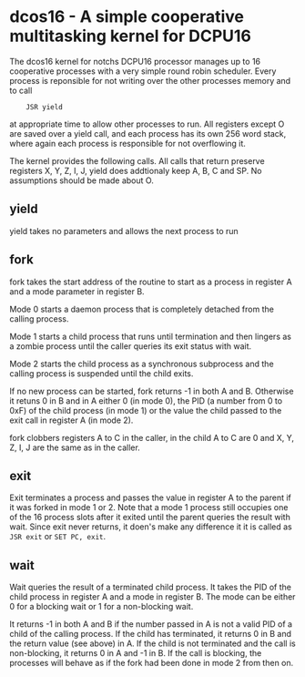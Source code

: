 dcos16 - A simple cooperative multitasking kernel for DCPU16
============================================================

The dcos16 kernel for notchs DCPU16 processor manages up to 16
cooperative processes with a very simple round robin scheduler.  Every
process is reponsible for not writing over the other processes memory
and to call

```
    JSR yield
```

at appropriate time to allow other processes to run. All registers
except O are saved over a yield call, and each process has its own 256
word stack, where again each process is responsible for not
overflowing it.

The kernel provides the following calls. All calls that return
preserve registers X, Y, Z, I, J, yield does addtionaly keep A, B, C
and SP. No assumptions should be made about O.

yield
-----

yield takes no parameters and allows the next process to run

fork
----

fork takes the start address of the routine to start as a process in
register A and a mode parameter in register B.

Mode 0 starts a daemon process that is completely detached from the
calling process.

Mode 1 starts a child process that runs until termination and then
lingers as a zombie process until the caller queries its exit status
with wait.

Mode 2 starts the child process as a synchronous subprocess and the
calling process is suspended until the child exits.

If no new process can be started, fork returns -1 in both A and B.
Otherwise it retuns 0 in B and in A either 0 (in mode 0), the PID (a
number from 0 to 0xF) of the child process (in mode 1) or the value
the child passed to the exit call in register A (in mode 2).

fork clobbers registers A to C in the caller, in the child A to C are 0
and X, Y, Z, I, J are the same as in the caller.

exit
----

Exit terminates a process and passes the value in register A to the
parent if it was forked in mode 1 or 2. Note that a mode 1 process
still occupies one of the 16 process slots after it exited until the
parent queries the result with wait. Since exit never returns, it
doen's make any difference it it is called as ```JSR exit``` or ```SET
PC, exit```.

wait
----

Wait queries the result of a terminated child process. It takes the
PID of the child process in register A and a mode in register B. The
mode can be either 0 for a blocking wait or 1 for a non-blocking wait.

It returns -1 in both A and B if the number passed in A is not a valid
PID of a child of the calling process. If the child has terminated, it
returns 0 in B and the return value (see above) in A.  If the child is
not terminated and the call is non-blocking, it returns 0 in A and -1
in B. If the call is blocking, the processes will behave as if the
fork had been done in mode 2 from then on.
